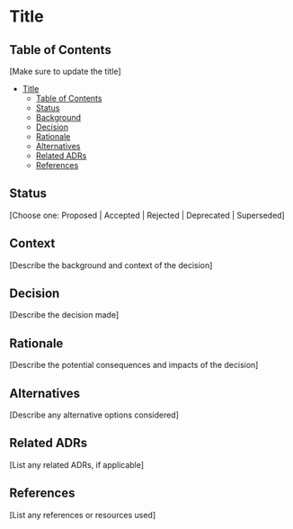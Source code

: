 # Title

## Table of Contents
[Make sure to update the title]

- [Title](#title)
  - [Table of Contents](#table-of-contents)
  - [Status](#status)
  - [Background](#background)
  - [Decision](#decision)
  - [Rationale](#rationale)
  - [Alternatives](#alternatives)
  - [Related ADRs](#related-adrs)
  - [References](#references)

## Status
[Choose one: Proposed | Accepted | Rejected | Deprecated | Superseded]

## Context
[Describe the background and context of the decision]

## Decision
[Describe the decision made]

## Rationale
[Describe the potential consequences and impacts of the decision]

## Alternatives
[Describe any alternative options considered]

## Related ADRs
[List any related ADRs, if applicable]

## References
[List any references or resources used]